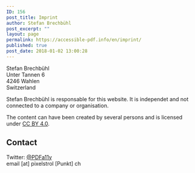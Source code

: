 ```yaml
---
ID: 156
post_title: Imprint
author: Stefan Brechbühl
post_excerpt: ""
layout: page
permalink: https://accessible-pdf.info/en/imprint/
published: true
post_date: 2018-01-02 13:00:28
---
```

Stefan Brechbühl  
Unter Tannen 6  
4246 Wahlen  
Switzerland

Stefan Brechbühl is responsable for this website. It is independet and not connected to a company or organisation.

The content can have been created by several persons and is licensed under [CC BY 4.0][1].

## Contact

Twitter: [@PDFa11y][2]  
email [at] pixelstrol [Punkt] ch

 [1]: https://creativecommons.org/licenses/by/4.0/
 [2]: https://twitter.com/PDFa11y